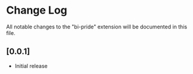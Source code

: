# Change Log

All notable changes to the "bi-pride" extension will be documented in this file.

## [0.0.1]

- Initial release
